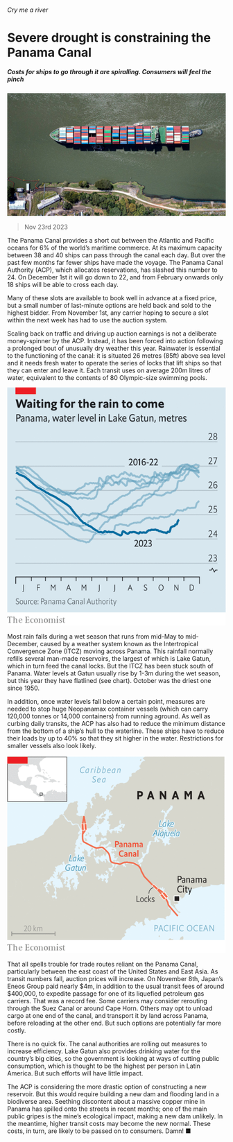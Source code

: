 ###### Cry me a river

# Severe drought is constraining the Panama Canal 

##### Costs for ships to go through it are spiralling. Consumers will feel the pinch 

![image](images/20231125_AMP502.jpg) 

> Nov 23rd 2023 

The Panama Canal provides a short cut between the Atlantic and Pacific oceans for 6% of the world’s maritime commerce. At its maximum capacity between 38 and 40 ships can pass through the canal each day. But over the past few months far fewer ships have made the voyage. The Panama Canal Authority (ACP), which allocates reservations, has slashed this number to 24. On December 1st it will go down to 22, and from February onwards only 18 ships will be able to cross each day. 

Many of these slots are available to book well in advance at a fixed price, but a small number of last-minute options are held back and sold to the highest bidder. From November 1st, any carrier hoping to secure a slot within the next week has had to use the auction system.

Scaling back on traffic and driving up auction earnings is not a deliberate money-spinner by the ACP. Instead, it has been forced into action following a prolonged bout of unusually dry weather this year. Rainwater is essential to the functioning of the canal: it is situated 26 metres (85ft) above sea level and it needs fresh water to operate the series of locks that lift ships so that they can enter and leave it. Each transit uses on average 200m litres of water, equivalent to the contents of 80 Olympic-size swimming pools. 

![image](images/20231125_AMC501.png) 


Most rain falls during a wet season that runs from mid-May to mid-December, caused by a weather system known as the Intertropical Convergence Zone (ITCZ) moving across Panama. This rainfall normally refills several man-made reservoirs, the largest of which is Lake Gatun, which in turn feed the canal locks. But the ITCZ has been stuck south of Panama. Water levels at Gatun usually rise by 1-3m during the wet season, but this year they have flatlined (see chart). October was the driest one since 1950. 

In addition, once water levels fall below a certain point, measures are needed to stop huge Neopanamax container vessels (which can carry 120,000 tonnes or 14,000 containers) from running aground. As well as curbing daily transits, the ACP has also had to reduce the minimum distance from the bottom of a ship’s hull to the waterline. These ships have to reduce their loads by up to 40% so that they sit higher in the water. Restrictions for smaller vessels also look likely.

![image](images/20231125_AMM961.png) 


That all spells trouble for trade routes reliant on the Panama Canal, particularly between the east coast of the United States and East Asia. As transit numbers fall, auction prices will increase. On November 8th, Japan’s Eneos Group paid nearly $4m, in addition to the usual transit fees of around $400,000, to expedite passage for one of its liquefied petroleum gas carriers. That was a record fee. Some carriers may consider rerouting through the Suez Canal or around Cape Horn. Others may opt to unload cargo at one end of the canal, and transport it by land across Panama, before reloading at the other end. But such options are potentially far more costly.

There is no quick fix. The canal authorities are rolling out measures to increase efficiency. Lake Gatun also provides drinking water for the country’s big cities, so the government is looking at ways of cutting public consumption, which is thought to be the highest per person in Latin America. But such efforts will have little impact. 

The ACP is considering the more drastic option of constructing a new reservoir. But this would require building a new dam and flooding land in a biodiverse area. Seething discontent about a massive copper mine in Panama has spilled onto the streets in recent months; one of the main public gripes is the mine’s ecological impact, making a new dam unlikely. In the meantime, higher transit costs may become the new normal. These costs, in turn, are likely to be passed on to consumers. Damn! ■

